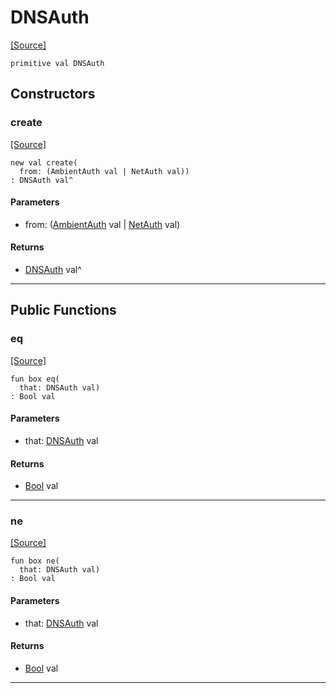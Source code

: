 # DNSAuth
<span class="source-link">[[Source]](src/net/auth.md#L5)</span>
```pony
primitive val DNSAuth
```

## Constructors

### create
<span class="source-link">[[Source]](src/net/auth.md#L6)</span>


```pony
new val create(
  from: (AmbientAuth val | NetAuth val))
: DNSAuth val^
```
#### Parameters

*   from: ([AmbientAuth](builtin-AmbientAuth.md) val | [NetAuth](net-NetAuth.md) val)

#### Returns

* [DNSAuth](net-DNSAuth.md) val^

---

## Public Functions

### eq
<span class="source-link">[[Source]](src/net/auth.md#L6)</span>


```pony
fun box eq(
  that: DNSAuth val)
: Bool val
```
#### Parameters

*   that: [DNSAuth](net-DNSAuth.md) val

#### Returns

* [Bool](builtin-Bool.md) val

---

### ne
<span class="source-link">[[Source]](src/net/auth.md#L6)</span>


```pony
fun box ne(
  that: DNSAuth val)
: Bool val
```
#### Parameters

*   that: [DNSAuth](net-DNSAuth.md) val

#### Returns

* [Bool](builtin-Bool.md) val

---

